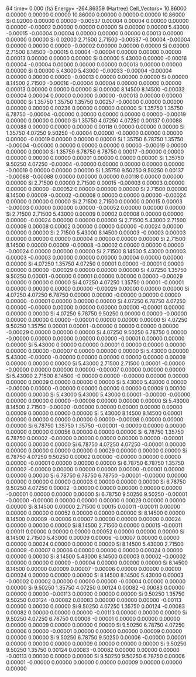 64 
   time=    0.000 (fs)  Energy= -264.86359 (Hartree) Cell_Vectors= 10.86000  0.00000  0.00000  0.00000 10.86000  0.00000  0.00000  0.00000 10.86000 
  Si    0.02000  0.00000  0.00000  -0.00537  0.00004  0.00004  0.00000  0.00000  0.00000  -0.00002  0.00000  0.00000  0.00000
  Si    0.00000  0.00000  5.43000  -0.00015 -0.00004  0.00004  0.00000  0.00000  0.00000   0.00013  0.00000  0.00000  0.00000
  Si    0.02000  2.71500  2.71500  -0.00537 -0.00004 -0.00004  0.00000  0.00000  0.00000  -0.00002  0.00000  0.00000  0.00000
  Si    0.00000  2.71500  8.14500  -0.00015  0.00004 -0.00004  0.00000  0.00000  0.00000   0.00013  0.00000  0.00000  0.00000
  Si    0.00000  5.43000  0.00000  -0.00016  0.00004 -0.00004  0.00000  0.00000  0.00000   0.00013  0.00000  0.00000  0.00000
  Si    0.00000  5.43000  5.43000  -0.00033 -0.00004 -0.00004  0.00000  0.00000  0.00000  -0.00013  0.00000  0.00000  0.00000
  Si    0.00000  8.14500  2.71500  -0.00016 -0.00004  0.00004  0.00000  0.00000  0.00000   0.00013  0.00000  0.00000  0.00000
  Si    0.00000  8.14500  8.14500  -0.00033  0.00004  0.00004  0.00000  0.00000  0.00000  -0.00013  0.00000  0.00000  0.00000
  Si    1.35750  1.35750  1.35750   0.00257 -0.00000  0.00000  0.00000  0.00000  0.00000   0.00236  0.00000  0.00000  0.00000
  Si    1.35750  1.35750  6.78750  -0.00004 -0.00000  0.00000  0.00000  0.00000  0.00000  -0.00019  0.00000  0.00000  0.00000
  Si    1.35750  4.07250  4.07250   0.00137  0.00088  0.00088  0.00000  0.00000  0.00000   0.00118  0.00000  0.00000  0.00000
  Si    1.35750  4.07250  9.50250  -0.00004  0.00000 -0.00000  0.00000  0.00000  0.00000  -0.00019  0.00000  0.00000  0.00000
  Si    1.35750  6.78750  1.35750  -0.00004 -0.00000  0.00000  0.00000  0.00000  0.00000  -0.00019  0.00000  0.00000  0.00000
  Si    1.35750  6.78750  6.78750   0.00017 -0.00000  0.00000  0.00000  0.00000  0.00000   0.00001  0.00000  0.00000  0.00000
  Si    1.35750  9.50250  4.07250  -0.00004 -0.00000  0.00000  0.00000  0.00000  0.00000  -0.00019  0.00000  0.00000  0.00000
  Si    1.35750  9.50250  9.50250   0.00137 -0.00088 -0.00088  0.00000  0.00000  0.00000   0.00118  0.00000  0.00000  0.00000
  Si    2.71500  0.00000  2.71500   0.00015 -0.00003  0.00003  0.00000  0.00000  0.00000  -0.00052  0.00000  0.00000  0.00000
  Si    2.71500  0.00000  8.14500   0.00009 -0.00002 -0.00008  0.00000  0.00000  0.00000  -0.00024  0.00000  0.00000  0.00000
  Si    2.71500  2.71500  0.00000   0.00015  0.00003 -0.00003  0.00000  0.00000  0.00000  -0.00052  0.00000  0.00000  0.00000
  Si    2.71500  2.71500  5.43000   0.00009  0.00002  0.00008  0.00000  0.00000  0.00000  -0.00024  0.00000  0.00000  0.00000
  Si    2.71500  5.43000  2.71500   0.00009  0.00008  0.00002  0.00000  0.00000  0.00000  -0.00024  0.00000  0.00000  0.00000
  Si    2.71500  5.43000  8.14500   0.00003 -0.00003  0.00003  0.00000  0.00000  0.00000   0.00004  0.00000  0.00000  0.00000
  Si    2.71500  8.14500  0.00000   0.00009 -0.00008 -0.00002  0.00000  0.00000  0.00000  -0.00024  0.00000  0.00000  0.00000
  Si    2.71500  8.14500  5.43000   0.00003  0.00003 -0.00003  0.00000  0.00000  0.00000   0.00004  0.00000  0.00000  0.00000
  Si    4.07250  1.35750  4.07250   0.00001  0.00000 -0.00001  0.00000  0.00000  0.00000  -0.00029  0.00000  0.00000  0.00000
  Si    4.07250  1.35750  9.50250   0.00001 -0.00000  0.00001  0.00000  0.00000  0.00000  -0.00029  0.00000  0.00000  0.00000
  Si    4.07250  4.07250  1.35750   0.00001 -0.00001  0.00000  0.00000  0.00000  0.00000  -0.00029  0.00000  0.00000  0.00000
  Si    4.07250  4.07250  6.78750   0.00000  0.00000 -0.00000  0.00000  0.00000  0.00000  -0.00001  0.00000  0.00000  0.00000
  Si    4.07250  6.78750  4.07250   0.00000 -0.00000  0.00000  0.00000  0.00000  0.00000  -0.00001  0.00000  0.00000  0.00000
  Si    4.07250  6.78750  9.50250   0.00000  0.00000 -0.00000  0.00000  0.00000  0.00000  -0.00001  0.00000  0.00000  0.00000
  Si    4.07250  9.50250  1.35750   0.00001  0.00001 -0.00000  0.00000  0.00000  0.00000  -0.00029  0.00000  0.00000  0.00000
  Si    4.07250  9.50250  6.78750   0.00000 -0.00000  0.00000  0.00000  0.00000  0.00000  -0.00001  0.00000  0.00000  0.00000
  Si    5.43000  0.00000  0.00000   0.00001  0.00000  0.00000  0.00000  0.00000  0.00000  -0.00007  0.00000  0.00000  0.00000
  Si    5.43000  0.00000  5.43000  -0.00000 -0.00000  0.00000  0.00000  0.00000  0.00000   0.00009  0.00000  0.00000  0.00000
  Si    5.43000  2.71500  2.71500   0.00001 -0.00000 -0.00000  0.00000  0.00000  0.00000  -0.00007  0.00000  0.00000  0.00000
  Si    5.43000  2.71500  8.14500  -0.00000  0.00000 -0.00000  0.00000  0.00000  0.00000   0.00009  0.00000  0.00000  0.00000
  Si    5.43000  5.43000  0.00000  -0.00000  0.00000 -0.00000  0.00000  0.00000  0.00000   0.00009  0.00000  0.00000  0.00000
  Si    5.43000  5.43000  5.43000   0.00001 -0.00000 -0.00000  0.00000  0.00000  0.00000  -0.00008  0.00000  0.00000  0.00000
  Si    5.43000  8.14500  2.71500  -0.00000 -0.00000  0.00000  0.00000  0.00000  0.00000   0.00009  0.00000  0.00000  0.00000
  Si    5.43000  8.14500  8.14500   0.00001  0.00000  0.00000  0.00000  0.00000  0.00000  -0.00008  0.00000  0.00000  0.00000
  Si    6.78750  1.35750  1.35750  -0.00001 -0.00000  0.00000  0.00000  0.00000  0.00000   0.00056  0.00000  0.00000  0.00000
  Si    6.78750  1.35750  6.78750   0.00002 -0.00000  0.00000  0.00000  0.00000  0.00000  -0.00001  0.00000  0.00000  0.00000
  Si    6.78750  4.07250  4.07250  -0.00001  0.00000  0.00000  0.00000  0.00000  0.00000   0.00029  0.00000  0.00000  0.00000
  Si    6.78750  4.07250  9.50250   0.00002  0.00000 -0.00000  0.00000  0.00000  0.00000  -0.00001  0.00000  0.00000  0.00000
  Si    6.78750  6.78750  1.35750   0.00002 -0.00000  0.00000  0.00000  0.00000  0.00000  -0.00001  0.00000  0.00000  0.00000
  Si    6.78750  6.78750  6.78750  -0.00001 -0.00000  0.00000  0.00000  0.00000  0.00000   0.00003  0.00000  0.00000  0.00000
  Si    6.78750  9.50250  4.07250   0.00002 -0.00000  0.00000  0.00000  0.00000  0.00000  -0.00001  0.00000  0.00000  0.00000
  Si    6.78750  9.50250  9.50250  -0.00001 -0.00000 -0.00000  0.00000  0.00000  0.00000   0.00029  0.00000  0.00000  0.00000
  Si    8.14500  0.00000  2.71500   0.00015  0.00011 -0.00011  0.00000  0.00000  0.00000   0.00052  0.00000  0.00000  0.00000
  Si    8.14500  0.00000  8.14500   0.00009 -0.00006  0.00007  0.00000  0.00000  0.00000   0.00024  0.00000  0.00000  0.00000
  Si    8.14500  2.71500  0.00000   0.00015 -0.00011  0.00011  0.00000  0.00000  0.00000   0.00052  0.00000  0.00000  0.00000
  Si    8.14500  2.71500  5.43000   0.00009  0.00006 -0.00007  0.00000  0.00000  0.00000   0.00024  0.00000  0.00000  0.00000
  Si    8.14500  5.43000  2.71500   0.00009 -0.00007  0.00006  0.00000  0.00000  0.00000   0.00024  0.00000  0.00000  0.00000
  Si    8.14500  5.43000  8.14500   0.00003  0.00002 -0.00002  0.00000  0.00000  0.00000  -0.00004  0.00000  0.00000  0.00000
  Si    8.14500  8.14500  0.00000   0.00009  0.00007 -0.00006  0.00000  0.00000  0.00000   0.00024  0.00000  0.00000  0.00000
  Si    8.14500  8.14500  5.43000   0.00003 -0.00002  0.00002  0.00000  0.00000  0.00000  -0.00004  0.00000  0.00000  0.00000
  Si    9.50250  1.35750  4.07250   0.00124  0.00082 -0.00083  0.00000  0.00000  0.00000  -0.00113  0.00000  0.00000  0.00000
  Si    9.50250  1.35750  9.50250   0.00124 -0.00082  0.00083  0.00000  0.00000  0.00000  -0.00113  0.00000  0.00000  0.00000
  Si    9.50250  4.07250  1.35750   0.00124 -0.00083  0.00082  0.00000  0.00000  0.00000  -0.00113  0.00000  0.00000  0.00000
  Si    9.50250  4.07250  6.78750   0.00006 -0.00001  0.00000  0.00000  0.00000  0.00000   0.00009  0.00000  0.00000  0.00000
  Si    9.50250  6.78750  4.07250   0.00006  0.00000 -0.00001  0.00000  0.00000  0.00000   0.00009  0.00000  0.00000  0.00000
  Si    9.50250  6.78750  9.50250   0.00006 -0.00000  0.00001  0.00000  0.00000  0.00000   0.00009  0.00000  0.00000  0.00000
  Si    9.50250  9.50250  1.35750   0.00124  0.00083 -0.00082  0.00000  0.00000  0.00000  -0.00113  0.00000  0.00000  0.00000
  Si    9.50250  9.50250  6.78750   0.00006  0.00001 -0.00000  0.00000  0.00000  0.00000   0.00009  0.00000  0.00000  0.00000

